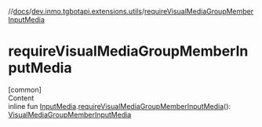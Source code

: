 //[docs](../../index.md)/[dev.inmo.tgbotapi.extensions.utils](index.md)/[requireVisualMediaGroupMemberInputMedia](require-visual-media-group-member-input-media.md)



# requireVisualMediaGroupMemberInputMedia  
[common]  
Content  
inline fun [InputMedia](../dev.inmo.tgbotapi.types.InputMedia/-input-media/index.md).[requireVisualMediaGroupMemberInputMedia](require-visual-media-group-member-input-media.md)(): [VisualMediaGroupMemberInputMedia](../dev.inmo.tgbotapi.types.InputMedia/-visual-media-group-member-input-media/index.md)  



